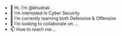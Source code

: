 - 👋 Hi, I’m @khudrak
- 👀 I’m interested in Cyber Security
- 🌱 I’m currently learning both Defensive & Offensive 
- 💞️ I’m looking to collaborate on ...
- 📫 How to reach me ...

<!---
khudrak/khudrak is a ✨ special ✨ repository because its `README.md` (this file) appears on your GitHub profile.
You can click the Preview link to take a look at your changes.
--->
